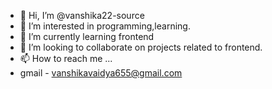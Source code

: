 - 👋 Hi, I’m @vanshika22-source
- 👀 I’m interested in programming,learning.
- 🌱 I’m currently learning frontend 
- 💞️ I’m looking to collaborate on projects related to frontend.
- 📫 How to reach me ...
- gmail - vanshikavaidya655@gmail.com

<!---
vanshika22-source/vanshika22-source is a ✨ special ✨ repository because its `README.md` (this file) appears on your GitHub profile.
You can click the Preview link to take a look at your changes.
--->
